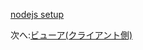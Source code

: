 [nodejs setup](/ja_jp/viewer/nodejs.md ':include :type=markdown')

次へ:[ビューア(クライアント側)](/ja_jp/viewer/3legged/ui)
